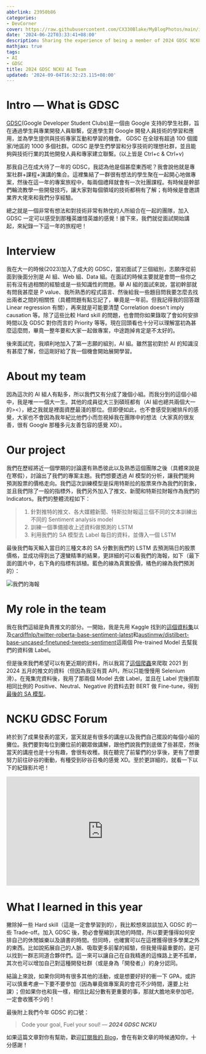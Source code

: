 ```yaml
---
abbrlink: 23950b86
categories:
- DevCorner
cover: https://raw.githubusercontent.com/CX330Blake/MyBlogPhotos/main/image/GDSC.jpg
date: '2024-06-22T03:33:41+08:00'
description: Sharing the experience of being a member of 2024 GDSC NCKU AI Team.
mathjax: true
tags:
- AI
- GDSC
title: 2024 GDSC NCKU AI Team
updated: '2024-09-04T16:32:23.115+08:00'
---
```

# Intro — What is GDSC

[GDSC](https://gdg.tw/about/gdsc/)(Google Developer Student Clubs)是一個由 Google 支持的學生社群，旨在通過學生與專業開發人員聯繫，促進學生對 Google 開發人員技術的學習和應用，並為學生提供與技術專家互動和學習的機會。 GDSC 在全球有超過 100 個國家/地區的 1000 多個社群。GDSC 是學生們學習和分享技術的理想社群，並且能夠與技術行業的其他開發人員和專家建立聯繫。(以上皆是 Ctrl+c & Ctrl+v)

那我自己在成大待了一年的 GDSC，我認為他是個甚麼東西呢？我會說他就是專案社群+課程+演講的集合。這裡集結了一群很有想法的學生聚在一起開心地做專案，然後在這一年的專案旅程中，每兩個禮拜就會有一次社團課程。有時候是幹部們輪流教學一些開發技巧，讓大家對每個領域的技術都稍有了解；有時候是會邀請業界大佬來和我們分享經驗。

總之就是一個非常有想法和對技術非常有熱忱的人所組合在一起的團隊，加入 GDSC 一定可以感受到那種英雄惜英雄的感覺！接下來，我們就從面試開始講起，來紀錄一下這一年的旅程吧！

# Interview

我在大一的時候(2023)加入了成大的 GDSC，當初面試了三個組別，志願序從前面到後面分別是 AI 組、Web 組、Data 組。在面試的時候主要就是會問一些你之前有沒有過相關的經驗或是一些知識性的問題。舉 AI 組的面試來說，當初幹部就有問我甚麼是 P value、我所熟悉的程式語言、然後給我一些題目問我要怎麼去找出兩者之間的相關性（具體問題有點忘記了，畢竟是一年前。但我記得我的回答跟 Linear regression 有關），再來就是可能要清楚 Correlation doesn't imply causation 等。除了這些比較 Hard skill 的問題，也會問你如果錄取了會如何安排時間以及 GDSC 對你而言的 Priority 等等。現在回頭看也十分可以理解當初為甚麼這麼問，畢竟一整年要和大家一起做專案，中途跑掉肯定是不太好的。

後來面試完，我順利地加入了第一志願的組別，AI 組。雖然當初對於 AI 的知識沒有甚麼了解，但這剛好給了我一個機會開始展開學習。

# About my team

因為這次的 AI 組人有點多，所以我們又有分成了幾個小組。而我分到的這個小組中，我是唯一一個大一生。其他的成員從大三到碩班都有（AI 組也總共兩個大一的><），總之我就是裡面資歷最淺的那位。但即便如此，也不會感受到被排斥的感覺，大家也不會因為我年紀比他們小而忽視掉我在團隊中的想法（大家真的很友善，很有 Google 那種多元友善包容的感覺 XD）。

# Our project

我們在歷經將近一個學期的討論還有熟悉彼此以及熟悉這個團隊之後（具體來說是在寒假），討論出了我們的專案主題。我們想要透過 AI 模型的分析，讓我們能夠預測股票的價格走向。我們這次訓練模型是採用特斯拉的股票來作為我們的對象，並且我們除了一般的指標外，我們另外加入了推文、新聞和特斯拉財報作為我們的 Indicators。我們的整體流程如下：

> 1. 針對推特的推文、各大媒體新聞、特斯拉財報這三個不同的文本訓練出不同的 Sentiment analysis model
> 2. 訓練一個準備接收上述資料做預測的 LSTM
> 3. 利用我們的 SA 模型去 Label 每日的資料，並傳入一個 LSTM

最後我們每天輸入當日的三種文本的 SA 分數到我們的 LSTM 去預測隔日的股票價格，並成功得到出了還蠻精準的結果，更詳細的可以看我們的海報，如下（最下面的圖片中，右下角的指標有誤植。藍色的線為真實股價，橘色的線為我們預測的）：

![我們的海報](https://hackmd.io/_uploads/rJKaUHmIA.png)

# My role in the team

我在我們這組是負責推文的部分。一開始，我是先用 Kaggle 找到的[這個資料集](https://www.kaggle.com/datasets/omermetinn/tweets-about-the-top-companies-from-2015-to-2020/data?select=Company_Tweet.csv)以及[cardiffnlp/twitter-roberta-base-sentiment-latest](https://huggingface.co/cardiffnlp/twitter-roberta-base-sentiment-latest)和[austinmw/distilbert-base-uncased-finetuned-tweets-sentiment](https://huggingface.co/austinmw/distilbert-base-uncased-finetuned-tweets-sentiment)這兩個 Pre-trained Model 去幫我們的資料做 Label。

但是後來我們希望可以有更近期的資料，所以我寫了[這個爬蟲](https://github.com/CX330Blake/X-crawler)來爬取 2021 到 2024 五月的推文的資料（但因為我沒有買 API，所以只能慢慢用 Selenium 滑）。在蒐集完資料後，我用了那兩個 Model 去做 Label，並且在 Label 完後抓取相同比例的 Positive、Neutral、Negative 的資料去對 BERT 做 Fine-tune，得到[最後的 SA 模型](https://huggingface.co/CX330Blake/tweet-sentiment-analysis-for-tesla)。

# NCKU GDSC Forum

終於到了成果發表的當天，當天就是有很多的講座以及我們自己擺設的每個小組的攤位。我們要對每位到攤位前的觀眾做講解，跟他們說我們到底做了些甚麼，然後當天的講座也是十分有趣，會很有收穫。我在聽完了前輩們的分享後，更有了想要努力前往矽谷的衝動，有種受到矽谷召喚的感覺 XD。至於更詳細的，就看一下以下的紀錄影片吧！

<div style="position: relative; width: 100%; height: 0; padding-bottom: 56.25%;">
    <iframe style="position: absolute; top: 0; left: 0; width: 100%; height: 100%;" src="https://www.youtube.com/embed/MWK4geiYARs" frameborder="0" allowfullscreen></iframe>
</div>

# What I learned in this year

撇除掉一些 Hard skill（這是一定會學習到的），我比較想來談談加入 GDSC 的一些 Trade-off。加入 GDSC 後，勢必會壓縮到其他的時間，所以要更懂得如何安排自己的休閒娛樂以及讀書的時間。但同時，也確實可以在這裡獲得很多學業之外的東西。比如說拓展自己的人脈、吸取更多前輩的經驗，但我覺得最重要的，是可以找到一群志同道合夥伴們。這一來可以讓自己在自我精進的這條路上更不孤單，其次也可以增加自己對這種開發社群（或是身為「開發者」）的身分認同。

結論上來說，如果你同時有很多其他的活動，或是想要好好的衝一下 GPA，或許可以慎重考慮一下要不要參加（因為畢竟做專案真的會花不少時間，還要上社課）；但如果你也和我一樣，相信比起分數有更重要的事，那就大膽地來參加吧，一定會收獲不少的！

最後附上我們今年 GDSC 的口號：

> Code your goal, Fuel your soul! — **_2024 GDSC NCKU_**

如果這篇文章對你有幫助，歡迎[訂閱我的 Blog](https://blog.cx330.tw/subscribe/)，會在有新文章的時候通知你，十分感謝！

